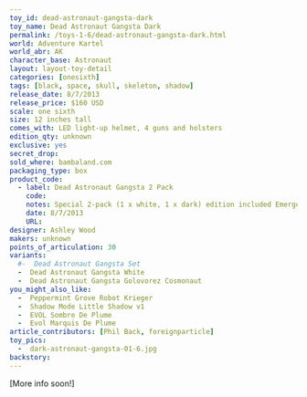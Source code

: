 ```yaml
---
toy_id: dead-astronaut-gangsta-dark
toy_name: Dead Astronaut Gangsta Dark
permalink: /toys-1-6/dead-astronaut-gangsta-dark.html
world: Adventure Kartel
world_abr: AK
character_base: Astronaut
layout: layout-toy-detail
categories: [onesixth]
tags: [black, space, skull, skeleton, shadow]
release_date: 8/7/2013
release_price: $160 USD
scale: one sixth
size: 12 inches tall
comes_with: LED light-up helmet, 4 guns and holsters
edition_qty: unknown
exclusive: yes
secret_drop:
sold_where: bambaland.com
packaging_type: box
product_code: 
  - label: Dead Astronaut Gangsta 2 Pack
    code: 
    notes: Special 2-pack (1 x white, 1 x dark) edition included Emergency Thruster Unit, flag and lunar surface. $160 USD for the set.
    date: 8/7/2013
    URL:
designer: Ashley Wood
makers: unknown
points_of_articulation: 30
variants: 
  #-  Dead Astronaut Gangsta Set
  -  Dead Astronaut Gangsta White
  -  Dead Astronaut Gangsta Golovorez Cosmonaut
you_might_also_like:
  -  Peppermint Grove Robot Krieger
  -  Shadow Mode Little Shadow v1
  -  EVOL Sombre De Plume
  -  Evol Marquis De Plume
article_contributors: [Phil Back, foreignparticle]
toy_pics:
  -  dark-astronaut-gangsta-01-6.jpg
backstory:
---
```

[More info soon!]